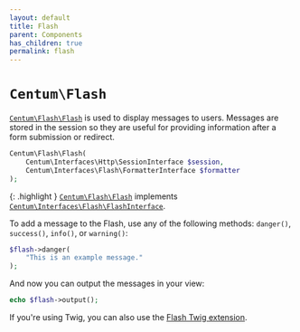 ```yaml
---
layout: default
title: Flash
parent: Components
has_children: true
permalink: flash
---
```




# `Centum\Flash`

[`Centum\Flash\Flash`](https://github.com/SidRoberts/centum/blob/development/src/Flash/Flash.php) is used to display messages to users.
Messages are stored in the session so they are useful for providing information after a form submission or redirect.

```php
Centum\Flash\Flash(
    Centum\Interfaces\Http\SessionInterface $session,
    Centum\Interfaces\Flash\FormatterInterface $formatter
);
```

{: .highlight }
[`Centum\Flash\Flash`](https://github.com/SidRoberts/centum/blob/development/src/Flash/Flash.php) implements [`Centum\Interfaces\Flash\FlashInterface`](https://github.com/SidRoberts/centum/blob/development/src/Interfaces/Flash/FlashInterface.php).

To add a message to the Flash, use any of the following methods:
`danger()`, `success()`, `info()`, or `warning()`:

```php
$flash->danger(
    "This is an example message."
);
```

And now you can output the messages in your view:

```php
echo $flash->output();
```

If you're using Twig, you can also use the [Flash Twig extension](../twig/flash.md).
